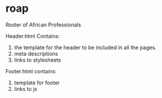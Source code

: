 # roap
Roster of African Professionals

Header.html
Contains: 
1. the template for the header to be included in all the pages.
2. meta descriptions
3. links to stylesheets

Footer.html
contains:
1. template for footer
2. links to js
